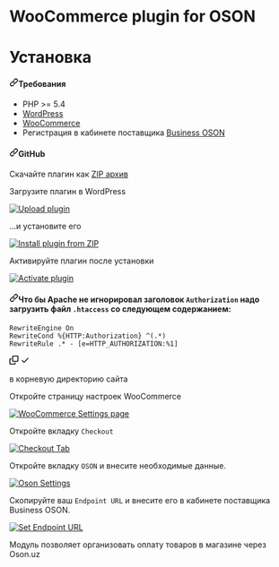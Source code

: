# WooCommerce plugin for OSON

# Установка

<h4><a id="user-content-требования" class="anchor" aria-hidden="true" href="#требования"><svg class="octicon octicon-link" viewBox="0 0 16 16" version="1.1" width="16" height="16" aria-hidden="true"><path fill-rule="evenodd" d="M7.775 3.275a.75.75 0 001.06 1.06l1.25-1.25a2 2 0 112.83 2.83l-2.5 2.5a2 2 0 01-2.83 0 .75.75 0 00-1.06 1.06 3.5 3.5 0 004.95 0l2.5-2.5a3.5 3.5 0 00-4.95-4.95l-1.25 1.25zm-4.69 9.64a2 2 0 010-2.83l2.5-2.5a2 2 0 012.83 0 .75.75 0 001.06-1.06 3.5 3.5 0 00-4.95 0l-2.5 2.5a3.5 3.5 0 004.95 4.95l1.25-1.25a.75.75 0 00-1.06-1.06l-1.25 1.25a2 2 0 01-2.83 0z"></path></svg></a>Требования</h4>

<ul>
<li>PHP &gt;= 5.4</li>
<li><a href="https://wordpress.org/" rel="nofollow">WordPress</a></li>
<li><a href="https://woocommerce.com/" rel="nofollow">WooCommerce</a></li>
<li>Регистрация в кабинете поставщика <a href="https://business.oson.uz/" rel="nofollow">Business OSON</a></li>
</ul>
<h4><a id="user-content-github" class="anchor" aria-hidden="true" href="#github"><svg class="octicon octicon-link" viewBox="0 0 16 16" version="1.1" width="16" height="16" aria-hidden="true"><path fill-rule="evenodd" d="M7.775 3.275a.75.75 0 001.06 1.06l1.25-1.25a2 2 0 112.83 2.83l-2.5 2.5a2 2 0 01-2.83 0 .75.75 0 00-1.06 1.06 3.5 3.5 0 004.95 0l2.5-2.5a3.5 3.5 0 00-4.95-4.95l-1.25 1.25zm-4.69 9.64a2 2 0 010-2.83l2.5-2.5a2 2 0 012.83 0 .75.75 0 001.06-1.06 3.5 3.5 0 00-4.95 0l-2.5 2.5a3.5 3.5 0 004.95 4.95l1.25-1.25a.75.75 0 00-1.06-1.06l-1.25 1.25a2 2 0 01-2.83 0z"></path></svg></a>GitHub</h4>

<p>Скачайте плагин как <a href="https://github.com/Osonuz/Woocommerce-plugin/archive/refs/heads/main.zip">ZIP архив</a></p>

<p>Загрузите плагин в WordPress</p>

<p><a target="_blank" rel="noopener noreferrer" href="https://user-images.githubusercontent.com/92983919/138640691-afc645f5-f6dc-4f93-b587-4560f001cd3c.png"><img src="https://user-images.githubusercontent.com/92983919/138640691-afc645f5-f6dc-4f93-b587-4560f001cd3c.png" alt="Upload plugin" style="max-width: 100%;"></a></p>

<p>...и установите его</p>

<p><a target="_blank" rel="noopener noreferrer" href=""><img src="" alt="Install plugin from ZIP" style="max-width: 100%;"></a></p>

<p>Активируйте плагин после установки</p>
<p><a target="_blank" rel="noopener noreferrer" href="g"><img src="" alt="Activate plugin" style="max-width: 100%;"></a></p>

<h4><a id="user-content-что-бы-apache-не-игнорировал-заголовок-authorization-надо-загрузить-файл-htaccess-со-следующем-содержанием" class="anchor" aria-hidden="true" href="#что-бы-apache-не-игнорировал-заголовок-authorization-надо-загрузить-файл-htaccess-со-следующем-содержанием"><svg class="octicon octicon-link" viewBox="0 0 16 16" version="1.1" width="16" height="16" aria-hidden="true"><path fill-rule="evenodd" d="M7.775 3.275a.75.75 0 001.06 1.06l1.25-1.25a2 2 0 112.83 2.83l-2.5 2.5a2 2 0 01-2.83 0 .75.75 0 00-1.06 1.06 3.5 3.5 0 004.95 0l2.5-2.5a3.5 3.5 0 00-4.95-4.95l-1.25 1.25zm-4.69 9.64a2 2 0 010-2.83l2.5-2.5a2 2 0 012.83 0 .75.75 0 001.06-1.06 3.5 3.5 0 00-4.95 0l-2.5 2.5a3.5 3.5 0 004.95 4.95l1.25-1.25a.75.75 0 00-1.06-1.06l-1.25 1.25a2 2 0 01-2.83 0z"></path></svg></a>Что бы Apache не игнорировал заголовок <code>Authorization</code> надо загрузить файл <code>.htaccess</code> со следующем содержанием:</h4>

<div class="snippet-clipboard-content position-relative overflow-auto"><pre><code>RewriteEngine On
RewriteCond %{HTTP:Authorization} ^(.*)
RewriteRule .* - [e=HTTP_AUTHORIZATION:%1]
</code></pre><div class="zeroclipboard-container position-absolute right-0 top-0">
    <clipboard-copy aria-label="Copy" class="ClipboardButton btn js-clipboard-copy m-2 p-0 tooltipped-no-delay" data-copy-feedback="Copied!" data-tooltip-direction="w" value="RewriteEngine On
RewriteCond %{HTTP:Authorization} ^(.*)
RewriteRule .* - [e=HTTP_AUTHORIZATION:%1]
" tabindex="0" role="button">
      <svg aria-hidden="true" height="16" viewBox="0 0 16 16" version="1.1" width="16" data-view-component="true" class="octicon octicon-copy js-clipboard-copy-icon m-2">
    <path fill-rule="evenodd" d="M0 6.75C0 5.784.784 5 1.75 5h1.5a.75.75 0 010 1.5h-1.5a.25.25 0 00-.25.25v7.5c0 .138.112.25.25.25h7.5a.25.25 0 00.25-.25v-1.5a.75.75 0 011.5 0v1.5A1.75 1.75 0 019.25 16h-7.5A1.75 1.75 0 010 14.25v-7.5z"></path><path fill-rule="evenodd" d="M5 1.75C5 .784 5.784 0 6.75 0h7.5C15.216 0 16 .784 16 1.75v7.5A1.75 1.75 0 0114.25 11h-7.5A1.75 1.75 0 015 9.25v-7.5zm1.75-.25a.25.25 0 00-.25.25v7.5c0 .138.112.25.25.25h7.5a.25.25 0 00.25-.25v-7.5a.25.25 0 00-.25-.25h-7.5z"></path>
</svg>
      <svg aria-hidden="true" height="16" viewBox="0 0 16 16" version="1.1" width="16" data-view-component="true" class="octicon octicon-check js-clipboard-check-icon color-text-success d-none m-2">
    <path fill-rule="evenodd" d="M13.78 4.22a.75.75 0 010 1.06l-7.25 7.25a.75.75 0 01-1.06 0L2.22 9.28a.75.75 0 011.06-1.06L6 10.94l6.72-6.72a.75.75 0 011.06 0z"></path>
</svg>
    </clipboard-copy>
  </div></div>
  
  <p>в корневую директорию сайта</p>
  
  <p>Откройте страницу настроек WooCommerce</p>
  
  <p><a target="_blank" rel="noopener noreferrer" href=""><img src="" alt="WooCommerce Settings page" style="max-width: 100%;"></a></p>
  
  <p>Откройте вкладку <code>Checkout</code></p>
  
  <p><a target="_blank" rel="noopener noreferrer" href=""><img src="" alt="Checkout Tab" style="max-width: 100%;"></a></p>
  
  <p>Откройте вкладку <code>OSON</code> и внесите необходимые данные.</p>
  
  <p><a target="_blank" rel="noopener noreferrer" href=""><img src="" alt="Oson Settings" style="max-width: 100%;"></a></p>
  <p>Скопируйте ваш <code>Endpoint URL</code> и внесите его в кабинете поставщика Business OSON.</p>
  <p><a target="_blank" rel="noopener noreferrer" href=""><img src="" alt="Set Endpoint URL" style="max-width: 100%;"></a></p>
  


Модуль позволяет организовать оплату товаров в магазине через Oson.uz


